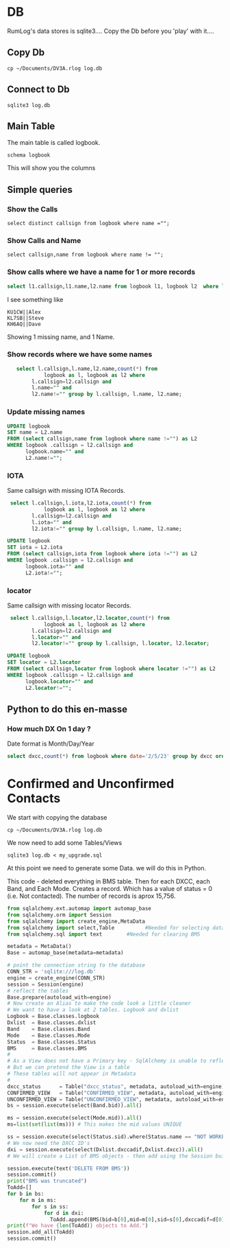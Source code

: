 # DB 

RumLog's data stores is sqlite3.... 
Copy the Db before you 'play' with it....

## Copy Db 

    cp ~/Documents/DV3A.rlog log.db


## Connect to Db 

    sqlite3 log.db


## Main Table 


The main table is called logbook.

    schema logbook

This will show you the columns

## Simple queries


### Show the Calls 

    select distinct callsign from logbook where name ="";


### Show Calls and Name

    select callsign,name from logbook where name != "";


### Show calls where we have a name for 1 or more records

```sql
select l1.callsign,l1.name,l2.name from logbook l1, logbook l2  where l1.name ="" and l2.callsign=l1.callsign and l2.name !="";
```

I see something like 

```
KU1CW||Alex
KL7SB||Steve
KH6AQ||Dave
```

Showing 1 missing name, and 1 Name.

### Show records where we have some names 

```sql
   select l.callsign,l.name,l2.name,count(*) from 
   			logbook as l, logbook as l2 where
        l.callsign=l2.callsign and
        l.name="" and
        l2.name!="" group by l.callsign, l.name, l2.name;
```

### Update missing names


```sql
UPDATE logbook
SET name = L2.name
FROM (select callsign,name from logbook where name !="") as L2
WHERE logbook .callsign = l2.callsign and
      logbook.name="" and
      L2.name!="";
```

### IOTA 


Same callsign with missing IOTA Records.


```sql
 select l.callsign,l.iota,l2.iota,count(*) from 
   			logbook as l, logbook as l2 where
        l.callsign=l2.callsign and
        l.iota="" and
        l2.iota!="" group by l.callsign, l.name, l2.name;
```

```sql
UPDATE logbook
SET iota = L2.iota
FROM (select callsign,iota from logbook where iota !="") as L2
WHERE logbook .callsign = l2.callsign and
      logbook.iota="" and
      L2.iota!="";
```

### locator


Same callsign with missing locator Records.


```sql
 select l.callsign,l.locator,l2.locator,count(*) from 
   			logbook as l, logbook as l2 where
        l.callsign=l2.callsign and
        l.locator="" and
        l2.locator!="" group by l.callsign, l.locator, l2.locator;
```

```sql
UPDATE logbook
SET locator = L2.locator
FROM (select callsign,locator from logbook where locator !="") as L2
WHERE logbook .callsign = l2.callsign and
      logbook.locator="" and
      L2.locator!="";
```


## Python to do this en-masse




### How much DX On 1 day ?

Date format is Month/Day/Year

```sql
select dxcc,count(*) from logbook where date='2/5/23' group by dxcc order by dxcc asc;
```



# Confirmed and Unconfirmed Contacts 

We start with copying the database 

    cp ~/Documents/DV3A.rlog log.db
    
We now need to add some Tables/Views 

	sqlite3 log.db < my_upgrade.sql 
	
At this point we need to generate some Data. we will do this in Python.

This code - deleted everything in BMS table. Then for each DXCC, each Band, and Each Mode. Creates a record. Which has   a value of status = 0 (i.e. Not contacted).  The number of records is aprox 15,756. 


```python
from sqlalchemy.ext.automap import automap_base
from sqlalchemy.orm import Session
from sqlalchemy import create_engine,MetaData
from sqlalchemy import select,Table          #Needed for selecting data not mapping the Db
from sqlalchemy.sql import text        #Needed for clearing BMS

metadata = MetaData()
Base = automap_base(metadata=metadata)

# point the connection string to the database
CONN_STR = 'sqlite:///log.db'
engine = create_engine(CONN_STR)
session = Session(engine)
# reflect the tables
Base.prepare(autoload_with=engine)
# Now create an Alias to make the code look a little cleaner
# We want to have a look at 2 tables. Logbook and dxlist
Logbook = Base.classes.logbook
Dxlist  = Base.classes.dxlist
Band    = Base.classes.Band
Mode    = Base.classes.Mode
Status  = Base.classes.Status
BMS     = Base.classes.BMS
# 
# As a View does not have a Primary key - SqlAlchemy is unable to reflect("Auto Add")
# But we can pretend the View is a table 
# These tables will not appear in Metadata
#
dxcc_status      = Table("dxcc_status", metadata, autoload_with=engine)
CONFIRMED_VIEW   = Table("CONFIRMED_VIEW", metadata, autoload_with=engine)
UNCONFIRMED_VIEW = Table("UNCONFIRMED_VIEW", metadata, autoload_with=engine)
bs = session.execute(select(Band.bid)).all()

ms = session.execute(select(Mode.mid)).all()
ms=list(set(list(ms))) # This makes the mid values UNIQUE

ss = session.execute(select(Status.sid).where(Status.name == "NOT WORKED")).all()
# We now need the DXCC ID's 
dxi = session.execute(select(Dxlist.dxccadif,Dxlist.dxcc)).all()
# We will create a List of BMS objects - then add using the Session build add.

session.execute(text('DELETE FROM BMS'))
session.commit()
print("BMS was truncated")
ToAdd=[]
for b in bs:
    for m in ms:
        for s in ss:
            for d in dxi:
              ToAdd.append(BMS(bid=b[0],mid=m[0],sid=s[0],dxccadif=d[0]))
print(f"We have {len(ToAdd)} objects to Add.")
session.add_all(ToAdd)
session.commit()
```


